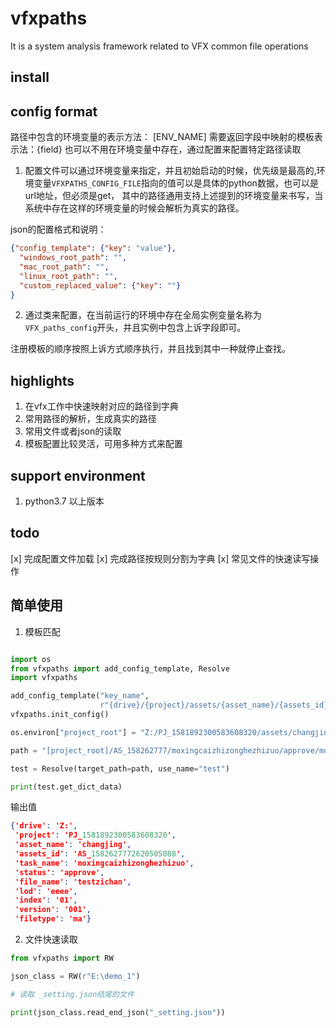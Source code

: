 # vfxpaths
It is a system analysis framework related to VFX common file operations

## install



## config format

路径中包含的环境变量的表示方法： [ENV_NAME]
需要返回字段中映射的模板表示法：{field}
也可以不用在环境变量中存在，通过配置来配置特定路径读取

1. 配置文件可以通过环境变量来指定，并且初始启动的时候，优先级是最高的,环境变量`VFXPATHS_CONFIG_FILE`指向的值可以是具体的python数据，也可以是url地址，但必须是get，
其中的路径通用支持上述提到的环境变量来书写，当系统中存在这样的环境变量的时候会解析为真实的路径。

json的配置格式和说明：

```json
{"config_template": {"key": "value"},
  "windows_root_path": "",
  "mac_root_path": "",
  "linux_root_path": "",
  "custom_replaced_value": {"key": ""}
}
```

2. 通过类来配置，在当前运行的环境中存在全局实例变量名称为`VFX_paths_config`开头，并且实例中包含上诉字段即可。

注册模板的顺序按照上诉方式顺序执行，并且找到其中一种就停止查找。

## highlights

1. 在vfx工作中快速映射对应的路径到字典
2. 常用路径的解析，生成真实的路径
3. 常用文件或者json的读取
4. 模板配置比较灵活，可用多种方式来配置

## support environment

1. python3.7 以上版本

## todo

[x] 完成配置文件加载
[x] 完成路径按规则分割为字典
[x] 常见文件的快速读写操作


## 简单使用

1. 模板匹配

```python

import os
from vfxpaths import add_config_template, Resolve
import vfxpaths

add_config_template("key_name", 
                    r"{drive}/{project}/assets/{asset_name}/{assets_id}/{task_name}/{status}/{task_name}/{file_name}_{level}_{index}_v{version}.{filetype}")
vfxpaths.init_config()

os.environ["project_root"] = "Z:/PJ_1581892300583608320/assets/changjing"

path = "[project_root]/AS_158262777/moxingcaizhizonghezhizuo/approve/moxingcaizhizonghezhizuo/testzichan_eeee_01_v001.ma"

test = Resolve(target_path=path, use_name="test")

print(test.get_dict_data)

```

输出值

```json
{'drive': 'Z:',
 'project': 'PJ_1581892300583608320',
 'asset_name': 'changjing',
 'assets_id': 'AS_1582627772620505088',
 'task_name': 'moxingcaizhizonghezhizuo',
 'status': 'approve',
 'file_name': 'testzichan',
 'lod': 'eeee',
 'index': '01',
 'version': '001',
 'filetype': 'ma'}
```

2. 文件快速读取

```python
from vfxpaths import RW

json_class = RW(r"E:\demo_1")

# 读取 _setting.json结尾的文件

print(json_class.read_end_json("_setting.json"))
```

